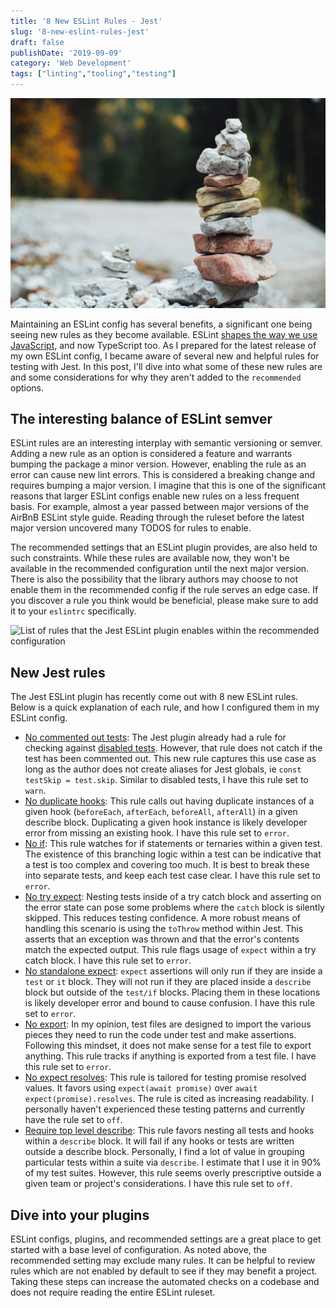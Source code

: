 ```yaml
---
title: '8 New ESLint Rules - Jest'
slug: '8-new-eslint-rules-jest'
draft: false
publishDate: '2019-09-09'
category: 'Web Development'
tags: ["linting","tooling","testing"]
---
```

![8 New ESLint Rules - Jest](images/markus-spiske-stacked-stones.jpg#center)

Maintaining an ESLint config has several benefits, a significant one being seeing new rules as they become available. ESLint [shapes the way we use JavaScript](/blog/2019/05/23/shaping-javascript-usage-with-eslint), and now TypeScript too. As I prepared for the latest release of my own ESLint config, I became aware of several new and helpful rules for testing with Jest. In this post, I'll dive into what some of these new rules are and some considerations for why they aren't added to the `recommended` options.

## The interesting balance of ESLint semver

ESLint rules are an interesting interplay with semantic versioning or semver. Adding a new rule as an option is considered a feature and warrants bumping the package a minor version. However, enabling the rule as an error can cause new lint errors. This is considered a breaking change and requires bumping a major version. I imagine that this is one of the significant reasons that larger ESLint configs enable new rules on a less frequent basis. For example, almost a year passed between major versions of the AirBnB ESLint style guide. Reading through the ruleset before the latest major version uncovered many TODOS for rules to enable.

The recommended settings that an ESLint plugin provides, are also held to such constraints. While these rules are available now, they won't be available in the recommended configuration until the next major version. There is also the possibility that the library authors may choose to not enable them in the recommended config if the rule serves an edge case. If you discover a rule you think would be beneficial, please make sure to add it to your `eslintrc` specifically.

![List of rules that the Jest ESLint plugin enables within the recommended configuration](//images.ctfassets.net/024qyvhyq0tv/biJ8vnA9C00ewpjAsBnk6/a2aafcbc4250b57066499bad31cb58a2/eslint-plugin-jest-recommended.jpg)

## New Jest rules

The Jest ESLint plugin has recently come out with 8 new ESLint rules. Below is a quick explanation of each rule, and how I configured them in my ESLint config.

- [No commented out tests](https://github.com/jest-community/eslint-plugin-jest/blob/master/docs/rules/no-commented-out-tests.md): The Jest plugin already had a rule for checking against [disabled tests](https://github.com/jest-community/eslint-plugin-jest/blob/master/docs/rules/no-disabled-tests.md). However, that rule does not catch if the test has been commented out. This new rule captures this use case as long as the author does not create aliases for Jest globals, ie `const testSkip = test.skip`. Similar to disabled tests, I have this rule set to `warn`.
- [No duplicate hooks](https://github.com/jest-community/eslint-plugin-jest/blob/master/docs/rules/no-duplicate-hooks.md): This rule calls out having duplicate instances of a given hook (`beforeEach`, `afterEach`, `beforeAll`, `afterAll`) in a given describe block. Duplicating a given hook instance is likely developer error from missing an existing hook. I have this rule set to `error`.
- [No if](https://github.com/jest-community/eslint-plugin-jest/blob/master/docs/rules/no-if.md): This rule watches for if statements or ternaries within a given test. The existence of this branching logic within a test can be indicative that a test is too complex and covering too much. It is best to break these into separate tests, and keep each test case clear. I have this rule set to `error`.
- [No try expect](https://github.com/jest-community/eslint-plugin-jest/blob/master/docs/rules/no-try-expect.md): Nesting tests inside of a try catch block and asserting on the error state can pose some problems where the `catch` block is silently skipped. This reduces testing confidence. A more robust means of handling this scenario is using the `toThrow` method within Jest. This asserts that an exception was thrown and that the error's contents match the expected output. This rule flags usage of `expect` within a try catch block. I have this rule set to `error`.
- [No standalone expect](https://github.com/jest-community/eslint-plugin-jest/blob/master/docs/rules/no-standalone-expect.md): `expect` assertions will only run if they are inside a `test` or `it` block. They will not run if they are placed inside a `describe` block but outside of the `test/if` blocks. Placing them in these locations is likely developer error and bound to cause confusion. I have this rule set to `error`.
- [No export](https://github.com/jest-community/eslint-plugin-jest/blob/master/docs/rules/no-export.md): In my opinion, test files are designed to import the various pieces they need to run the code under test and make assertions. Following this mindset, it does not make sense for a test file to export anything. This rule tracks if anything is exported from a test file. I have this rule set to `error`.
- [No expect resolves](https://github.com/jest-community/eslint-plugin-jest/blob/master/docs/rules/no-expect-resolves.md): This rule is tailored for testing promise resolved values. It favors using `expect(await promise)` over `await expect(promise).resolves`. The rule is cited as increasing readability. I personally haven't experienced these testing patterns and currently have the rule set to `off`.
- [Require top level describe](https://github.com/jest-community/eslint-plugin-jest/blob/master/docs/rules/require-top-level-describe.md): This rule favors nesting all tests and hooks within a `describe` block. It will fail if any hooks or tests are written outside a describe block. Personally, I find a lot of value in grouping particular tests within a suite via `describe`. I estimate that I use it in 90% of my test suites. However, this rule seems overly prescriptive outside a given team or project's considerations. I have this rule set to `off`.

## Dive into your plugins

ESLint configs, plugins, and recommended settings are a great place to get started with a base level of configuration. As noted above, the recommended setting may exclude many rules. It can be helpful to review rules which are not enabled by default to see if they may benefit a project. Taking these steps can increase the automated checks on a codebase and does not require reading the entire ESLint ruleset.
